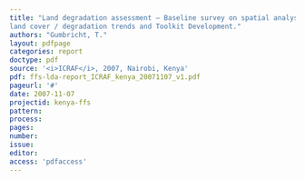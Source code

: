 ```yaml
---
title: "Land degradation assessment – Baseline survey on spatial analysis of
land cover / degradation trends and Toolkit Development."
authors: "Gumbricht, T."
layout: pdfpage
categories: report
doctype: pdf
source: '<i>ICRAF</i>, 2007, Nairobi, Kenya'
pdf: ffs-lda-report_ICRAF_kenya_20071107_v1.pdf
pageurl: '#'
date: 2007-11-07
projectid: kenya-ffs
pattern:
process:
pages:
number:
issue:
editor:
access: 'pdfaccess'
---
```

